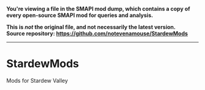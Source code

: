 **You're viewing a file in the SMAPI mod dump, which contains a copy of every open-source SMAPI mod
for queries and analysis.**

**This is _not_ the original file, and not necessarily the latest version.**  
**Source repository: https://github.com/notevenamouse/StardewMods**

----

# StardewMods
Mods for Stardew Valley

